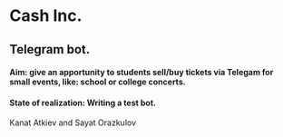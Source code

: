 # Cash Inc.
## Telegram bot. 
#### Aim: give an apportunity to students sell/buy tickets via Telegam for small events, like: school or college concerts.
#### State of realization: Writing a test bot.

Kanat Atkiev and Sayat Orazkulov
